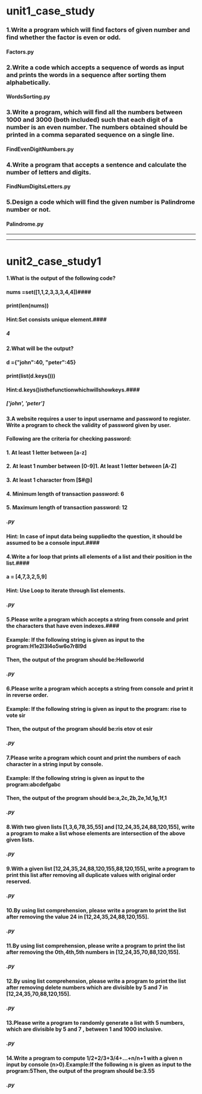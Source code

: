 # unit1_case_study
### 1.Write a program which will find factors of given number and find whether the factor is even or odd. ###
  #### Factors.py ####
### 2.Write a code which accepts a sequence of words as input and prints the words in a sequence after sorting them alphabetically. ###
  #### WordsSorting.py ####
### 3.Write a program, which will find all the numbers between 1000 and 3000 (both included) such that each digit of a number is an even number. The numbers obtained should be printed in a comma separated sequence on a single line. ###
  #### FindEvenDigitNumbers.py ####
### 4.Write a program that accepts a sentence and calculate the number of letters and digits. ###
  #### FindNumDigitsLetters.py ####
### 5.Design a code which will find the given number is Palindrome number or not. ###
  #### Palindrome.py ####
  
  ------------------------------------------------------------------------------------------------------------------------------------------------------------------------------------
  ------------------------------------------------------------------------------------------------------------------------------------------------------------------------------------
# unit2_case_study1
 ####  1.What is the output of the following code? ####
 #### nums =set([1,1,2,3,3,3,4,4])####
 #### print(len(nums)) ####
 #### Hint:Set consists unique element.####
  ##### 4 #####
 #### 2.What will be the output? ####
 #### d ={"john":40, "peter":45} ####
 #### print(list(d.keys())) ####
 #### Hint:d.keys()isthefunctionwhichwillshowkeys.####
  ##### ['john', 'peter'] #####
#### 3.A website requires a user to input username and password to register. Write a program to check the validity of password given by user. ####
#### Following are the criteria for checking password: ####
#### 1. At least 1 letter between [a-z] #### 
#### 2. At least 1 number between [0-9]1. At least 1 letter between [A-Z] #### 
#### 3. At least 1 character from [$#@] #### 
#### 4. Minimum length of transaction password: 6 ####
#### 5. Maximum length of transaction password: 12 ####
  ##### .py #####
#### Hint: In case of input data being suppliedto the question, it should be assumed to be a console input.####
#### 4.Write a for loop that prints all elements of a list and their position in the list.####
#### a = [4,7,3,2,5,9] 
#### Hint: Use Loop to iterate through list elements.
  ##### .py #####
#### 5.Please   write   a   program   which accepts  a   string   from   console   and   print   the characters that have even indexes.####
#### Example: If the following string is given as input to the program:H1e2l3l4o5w6o7r8l9d
#### Then, the output of the program should be:Helloworld
  ##### .py #####
#### 6.Please write a program which accepts a string from console and print it in reverse order.
#### Example: If the following string is given as input to the program: rise to vote sir
#### Then, the output of the program should be:ris etov ot esir
  ##### .py #####
#### 7.Please write a program which count and print the numbers of each character in a string input by console.
#### Example: If the following string is given as input to the program:abcdefgabc
#### Then, the output of the program should be:a,2c,2b,2e,1d,1g,1f,1
  ##### .py #####
#### 8.With   two   given   lists   [1,3,6,78,35,55]   and   [12,24,35,24,88,120,155],   write   a program to make a list whose elements are intersection of the above given lists.
  ##### .py #####
#### 9.With a given list [12,24,35,24,88,120,155,88,120,155], write a program to print this list after removing all duplicate values with original order reserved.
  ##### .py #####
#### 10.By using list comprehension, please write a program to print the list after removing the value 24 in [12,24,35,24,88,120,155].
  ##### .py #####
#### 11.By using list comprehension, please write a program to print the list after removing the 0th,4th,5th numbers in [12,24,35,70,88,120,155].
  ##### .py #####
#### 12.By using list comprehension, please write a program to print the list after removing delete numbers which are divisible by 5 and 7 in [12,24,35,70,88,120,155].
  ##### .py #####
#### 13.Please  write  a  program  to  randomly  generate  a  list  with  5  numbers,  which  are divisible by 5 and 7 , between 1 and 1000 inclusive.
  ##### .py #####
#### 14.Write  a  program  to  compute  1/2+2/3+3/4+...+n/n+1  with  a  given  n  input  by console (n>0).Example:If the following n is given as input to the program:5Then, the output of the program should be:3.55
  ##### .py #####

